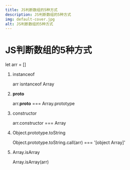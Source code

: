```yaml
---
title: JS判断数组的5种方式
description: JS判断数组的5种方式
img: default-cover.jpg
alt: JS判断数组的5种方式
---
```


# JS判断数组的5种方式

let arr = []

1.  instanceof 

    arr isntanceof Array

2. __proto__

    arr.__proto__  === Array.prototype

3. constructor

    arr.constructor === Array

4. Object.prototype.toString

   Object.prototype.toString.call(arr) === '[object Array]'

5. Array.isArray

    Array.isArray(arr)